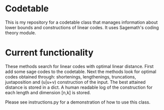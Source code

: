 # Codetable
This is my repository for a codetable class that manages information about lower bounds and constructions of linear codes. It uses Sagemath's coding theory module.

# Current functionality
These methods search for linear codes with optimal linear distance. First add some sage codes to the codetable. Next the methods look for optimal codes obtained through: shortenings, lengthenings, truncations, juxtaposition and (u|u+v) construction of the input. The best attained distance is stored in a dict. A human readable log of the construction for each length and dimension [n,k] is stored.

Please see instructions.py for a demonstration of how to use this class.



